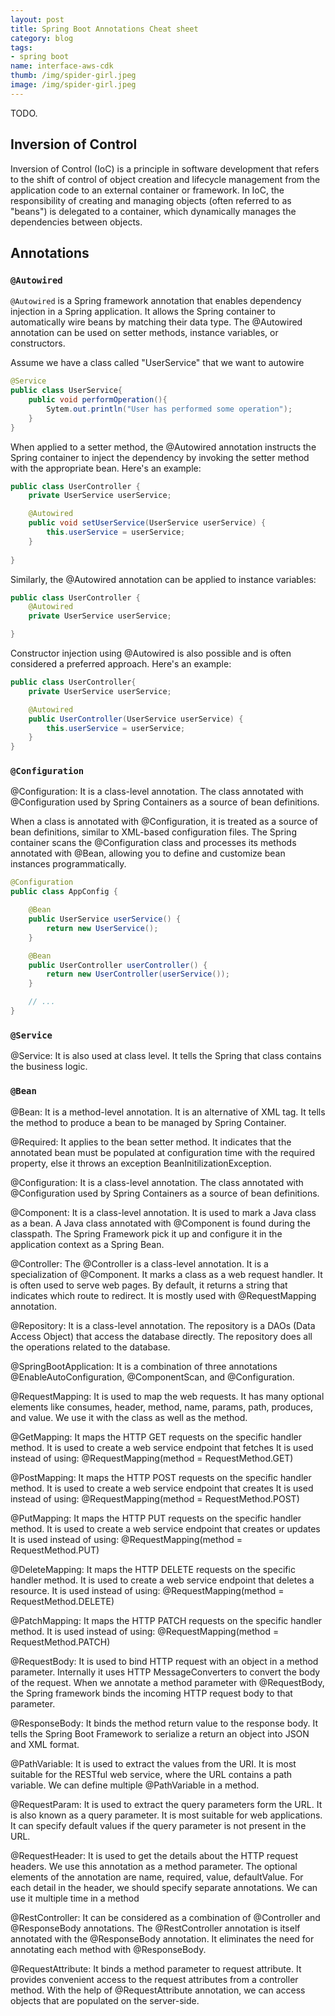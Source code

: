 ```yaml
---
layout: post
title: Spring Boot Annotations Cheat sheet
category: blog
tags:
- spring boot
name: interface-aws-cdk
thumb: /img/spider-girl.jpeg
image: /img/spider-girl.jpeg
---
```


TODO.<!-- truncate_here -->

## Inversion of Control

Inversion of Control (IoC) is a principle in software development that refers to the shift of control of object creation and lifecycle management from the application code to an external container or framework. In IoC, the responsibility of creating and managing objects (often referred to as "beans") is delegated to a container, which dynamically manages the dependencies between objects.

## Annotations

### `@Autowired`

`@Autowired` is a Spring framework annotation that enables dependency injection in a Spring application. It allows the Spring container to automatically wire beans by matching their data type. The @Autowired annotation can be used on setter methods, instance variables, or constructors.


Assume we have a class called "UserService" that we want to autowire

```java
@Service
public class UserService{
    public void performOperation(){
        Sytem.out.println("User has performed some operation");
    }
}
```
When applied to a setter method, the @Autowired annotation instructs the Spring container to inject the dependency by invoking the setter method with the appropriate bean. Here's an example:

```java
public class UserController {
    private UserService userService;

    @Autowired
    public void setUserService(UserService userService) {
        this.userService = userService;
    }
    
}

```

Similarly, the @Autowired annotation can be applied to instance variables:


```java
public class UserController {
    @Autowired
    private UserService userService;

}

```

Constructor injection using @Autowired is also possible and is often considered a preferred approach. Here's an example:


```java
public class UserController{
    private UserService userService;

    @Autowired
    public UserController(UserService userService) {
        this.userService = userService;
    }
}
```
### `@Configuration`

@Configuration: It is a class-level annotation. The class annotated with @Configuration used by Spring Containers as a source of bean definitions.

When a class is annotated with @Configuration, it is treated as a source of bean definitions, similar to XML-based configuration files. The Spring container scans the @Configuration class and processes its methods annotated with @Bean, allowing you to define and customize bean instances programmatically.

```java
@Configuration
public class AppConfig {

    @Bean
    public UserService userService() {
        return new UserService();
    }

    @Bean
    public UserController userController() {
        return new UserController(userService());
    }

    // ...
}
````

### `@Service`

@Service: It is also used at class level. It tells the Spring that class contains the business logic.

### `@Bean`

@Bean: It is a method-level annotation. It is an alternative of XML tag. It tells the method to produce a bean to be managed by Spring Container.



@Required: It applies to the bean setter method. It indicates that the annotated bean must be populated at configuration time with the required property, else it throws an exception BeanInitilizationException.


@Configuration: It is a class-level annotation. The class annotated with @Configuration used by Spring Containers as a source of bean definitions.


@Component: It is a class-level annotation. It is used to mark a Java class as a bean. A Java class annotated with @Component is found during the classpath. The Spring Framework pick it up and configure it in the application context as a Spring Bean.

@Controller: The @Controller is a class-level annotation. It is a specialization of @Component. It marks a class as a web request handler. It is often used to serve web pages. By default, it returns a string that indicates which route to redirect. It is mostly used with @RequestMapping annotation.

@Repository: It is a class-level annotation. The repository is a DAOs (Data Access Object) that access the database directly. The repository does all the operations related to the database.

@SpringBootApplication: It is a combination of three annotations @EnableAutoConfiguration, @ComponentScan, and @Configuration.

@RequestMapping: It is used to map the web requests. It has many optional elements like consumes, header, method, name, params, path, produces, and value. We use it with the class as well as the method.

@GetMapping: It maps the HTTP GET requests on the specific handler method. It is used to create a web service endpoint that fetches It is used instead of using: @RequestMapping(method = RequestMethod.GET)

@PostMapping: It maps the HTTP POST requests on the specific handler method. It is used to create a web service endpoint that creates It is used instead of using: @RequestMapping(method = RequestMethod.POST)

@PutMapping: It maps the HTTP PUT requests on the specific handler method. It is used to create a web service endpoint that creates or updates It is used instead of using: @RequestMapping(method = RequestMethod.PUT)

@DeleteMapping: It maps the HTTP DELETE requests on the specific handler method. It is used to create a web service endpoint that deletes a resource. It is used instead of using: @RequestMapping(method = RequestMethod.DELETE)

@PatchMapping: It maps the HTTP PATCH requests on the specific handler method. It is used instead of using: @RequestMapping(method = RequestMethod.PATCH)

@RequestBody: It is used to bind HTTP request with an object in a method parameter. Internally it uses HTTP MessageConverters to convert the body of the request. When we annotate a method parameter with @RequestBody, the Spring framework binds the incoming HTTP request body to that parameter.

@ResponseBody: It binds the method return value to the response body. It tells the Spring Boot Framework to serialize a return an object into JSON and XML format.

@PathVariable: It is used to extract the values from the URI. It is most suitable for the RESTful web service, where the URL contains a path variable. We can define multiple @PathVariable in a method.

@RequestParam: It is used to extract the query parameters form the URL. It is also known as a query parameter. It is most suitable for web applications. It can specify default values if the query parameter is not present in the URL.

@RequestHeader: It is used to get the details about the HTTP request headers. We use this annotation as a method parameter. The optional elements of the annotation are name, required, value, defaultValue. For each detail in the header, we should specify separate annotations. We can use it multiple time in a method

@RestController: It can be considered as a combination of @Controller and @ResponseBody annotations. The @RestController annotation is itself annotated with the @ResponseBody annotation. It eliminates the need for annotating each method with @ResponseBody.

@RequestAttribute: It binds a method parameter to request attribute. It provides convenient access to the request attributes from a controller method. With the help of @RequestAttribute annotation, we can access objects that are populated on the server-side.
